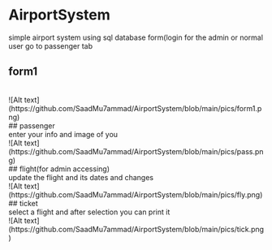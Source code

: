 # AirportSystem
simple airport system using sql database
form(login for the admin or normal user go to passenger tab
## form1
<br>
![Alt text](https://github.com/SaadMu7ammad/AirportSystem/blob/main/pics/form1.png)
<br>
## passenger
<br>
enter your info and image of you
<br>
![Alt text](https://github.com/SaadMu7ammad/AirportSystem/blob/main/pics/pass.png)
<br>
## flight(for admin accessing)
<br>
update the flight and its dates and changes
<br>
![Alt text](https://github.com/SaadMu7ammad/AirportSystem/blob/main/pics/fly.png)
<br>
## ticket
<br>
select a flight and after selection you can print it
<br>
![Alt text](https://github.com/SaadMu7ammad/AirportSystem/blob/main/pics/tick.png)


